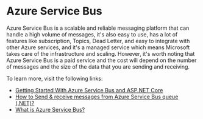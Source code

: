 # Azure Service Bus

Azure Service Bus is a scalable and reliable messaging platform that can handle a high volume of messages, it's also easy to use, has a lot of features like subscription, Topics, Dead Letter, and easy to integrate with other Azure services, and it's a managed service which means Microsoft takes care of the infrastructure and scaling. However, it's worth noting that Azure Service Bus is a paid service and the cost will depend on the number of messages and the size of the data that you are sending and receiving.

To learn more, visit the following links:

- [Getting Started With Azure Service Bus and ASP.NET Core](https://www.c-sharpcorner.com/article/get-started-with-azure-service-bus-queues-asp-net-core-part-1/)
- [How to Send & receive messages from Azure Service Bus queue (.NET)?](https://learn.microsoft.com/en-us/azure/service-bus-messaging/service-bus-dotnet-get-started-with-queues?tabs=passwordless)
- [What is Azure Service Bus?](https://learn.microsoft.com/en-us/azure/service-bus-messaging/service-bus-messaging-overview)